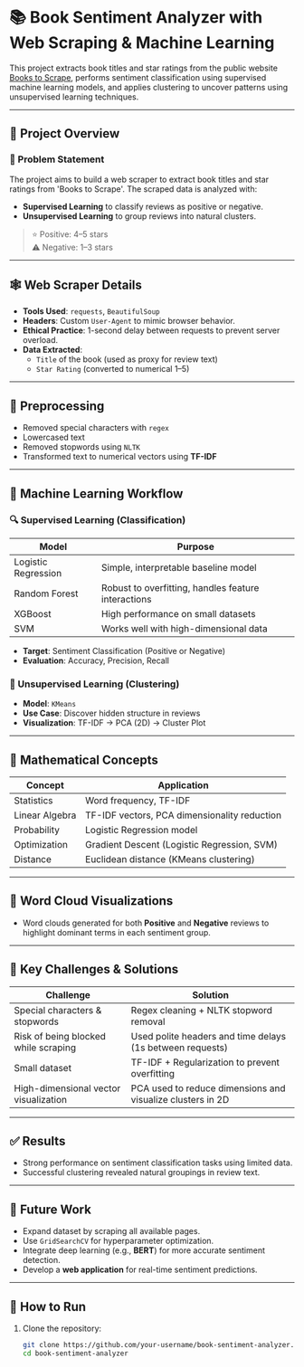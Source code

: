 # 📚 Book Sentiment Analyzer with Web Scraping & Machine Learning

This project extracts book titles and star ratings from the public website [Books to Scrape](http://books.toscrape.com), performs sentiment classification using supervised machine learning models, and applies clustering to uncover patterns using unsupervised learning techniques.   
 
--- 

## 🧠 Project Overview   
    
### 🎯 Problem Statement
The project aims to build a web scraper to extract book titles and star ratings from 'Books to Scrape'. The scraped data is analyzed with:   
- **Supervised Learning** to classify reviews as positive or negative.
- **Unsupervised Learning** to group reviews into natural clusters. 

> ⭐ Positive: 4–5 stars  
> ⚠️ Negative: 1–3 stars

---
  
## 🕸️ Web Scraper Details

- **Tools Used**: `requests`, `BeautifulSoup`
- **Headers**: Custom `User-Agent` to mimic browser behavior.
- **Ethical Practice**: 1-second delay between requests to prevent server overload.
- **Data Extracted**:
  - `Title` of the book (used as proxy for review text)
  - `Star Rating` (converted to numerical 1–5) 

---

## 🧹 Preprocessing

- Removed special characters with `regex`
- Lowercased text
- Removed stopwords using `NLTK`
- Transformed text to numerical vectors using **TF-IDF**

---

## 🤖 Machine Learning Workflow

### 🔍 Supervised Learning (Classification)

| Model                | Purpose                                  |
|---------------------|------------------------------------------|
| Logistic Regression | Simple, interpretable baseline model     |
| Random Forest       | Robust to overfitting, handles feature interactions |
| XGBoost             | High performance on small datasets       |
| SVM                 | Works well with high-dimensional data    |

- **Target**: Sentiment Classification (Positive or Negative)
- **Evaluation**: Accuracy, Precision, Recall

### 🔗 Unsupervised Learning (Clustering)

- **Model**: `KMeans`
- **Use Case**: Discover hidden structure in reviews
- **Visualization**: TF-IDF → PCA (2D) → Cluster Plot

---

## 🧮 Mathematical Concepts

| Concept        | Application                                  |
|----------------|----------------------------------------------|
| Statistics     | Word frequency, TF-IDF                       |
| Linear Algebra | TF-IDF vectors, PCA dimensionality reduction |
| Probability    | Logistic Regression model                    |
| Optimization   | Gradient Descent (Logistic Regression, SVM)  |
| Distance       | Euclidean distance (KMeans clustering)       |

---

## 🌟 Word Cloud Visualizations

- Word clouds generated for both **Positive** and **Negative** reviews to highlight dominant terms in each sentiment group.

---

## 🔧 Key Challenges & Solutions

| Challenge                                | Solution                                                       |
|-----------------------------------------|----------------------------------------------------------------|
| Special characters & stopwords          | Regex cleaning + NLTK stopword removal                         |
| Risk of being blocked while scraping    | Used polite headers and time delays (1s between requests)      |
| Small dataset                           | TF-IDF + Regularization to prevent overfitting                 |
| High-dimensional vector visualization   | PCA used to reduce dimensions and visualize clusters in 2D     |

---

## ✅ Results

- Strong performance on sentiment classification tasks using limited data.
- Successful clustering revealed natural groupings in review text.

---

## 🔮 Future Work

- Expand dataset by scraping all available pages.
- Use `GridSearchCV` for hyperparameter optimization.
- Integrate deep learning (e.g., **BERT**) for more accurate sentiment detection.
- Develop a **web application** for real-time sentiment predictions.

---

## 🚀 How to Run

1. Clone the repository:
   ```bash
   git clone https://github.com/your-username/book-sentiment-analyzer.git
   cd book-sentiment-analyzer
